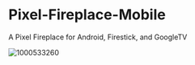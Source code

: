 # Pixel-Fireplace-Mobile
A Pixel Fireplace for Android, Firestick, and GoogleTV

![1000533260](https://github.com/user-attachments/assets/72adf3d8-5b47-45aa-b11a-22926fb346ea)

